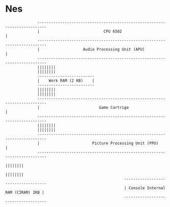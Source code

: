# Nes

                  --------------------------------------------------------------------------        
                  |                            CPU 6502                                    |
                  --------------------------------------------------------------------------
                  |                   Audio Processing Unit (APU)                          |
                  --------------------------------------------------------------------------
                  ||||||||
                  ||||||||
                  -------------------------
                  |    Work RAM (2 KB)    |
                  -------------------------
                  ||||||||
                  ||||||||
                  --------------------------------------------------------------------------        
                  |                          Game Cartrige                                 |
                  --------------------------------------------------------------------------
                  ||||||||
                  ||||||||
                  --------------------------------------------------------------------------        
                  |                       Picture Processing Unit (PPU)                    |
                  --------------------------------------------------------------------------
                                                                                    ||||||||
                                                                                    ||||||||
                                                        ------------------------------------
                                                        | Console Internal RAM (CIRAM) 2KB |
                                                        ------------------------------------

